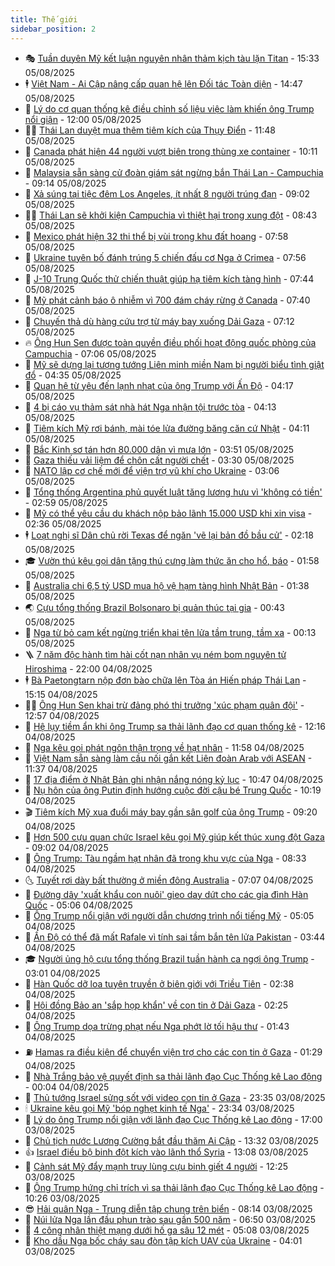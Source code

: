```yaml
---
title: Thế giới
sidebar_position: 2
---
```


<!-- vnexpress-the-gioi:START -->
- 🎭 [Tuần duyên Mỹ kết luận nguyên nhân thảm kịch tàu lặn Titan](https://vnexpress.net/tuan-duyen-my-ket-luan-nguyen-nhan-tham-kich-tau-lan-titan-4923132.html) - 15:33 05/08/2025
- 🕴 [Việt Nam - Ai Cập nâng cấp quan hệ lên Đối tác Toàn diện](https://vnexpress.net/viet-nam-ai-cap-nang-cap-quan-he-len-doi-tac-toan-dien-4923116.html) - 14:47 05/08/2025
- 🤭 [Lý do cơ quan thống kê điều chỉnh số liệu việc làm khiến ông Trump nổi giận](https://vnexpress.net/ly-do-co-quan-thong-ke-dieu-chinh-so-lieu-viec-lam-khien-ong-trump-noi-gian-4922714.html) - 12:00 05/08/2025
- 🧑‍💻 [Thái Lan duyệt mua thêm tiêm kích của Thụy Điển](https://vnexpress.net/thai-lan-duyet-mua-them-tiem-kich-cua-thuy-dien-4923097.html) - 11:48 05/08/2025
- 🦏 [Canada phát hiện 44 người vượt biên trong thùng xe container](https://vnexpress.net/canada-phat-hien-44-nguoi-vuot-bien-trong-thung-xe-container-4923046.html) - 10:11 05/08/2025
- 🦒 [Malaysia sẵn sàng cử đoàn giám sát ngừng bắn Thái Lan - Campuchia](https://vnexpress.net/malaysia-san-sang-cu-doan-giam-sat-ngung-ban-thai-lan-campuchia-4923006.html) - 09:14 05/08/2025
- 🌈 [Xả súng tại tiệc đêm Los Angeles, ít nhất 8 người trúng đạn](https://vnexpress.net/xa-sung-tai-tiec-dem-los-angeles-it-nhat-8-nguoi-trung-dan-4922976.html) - 09:02 05/08/2025
- 🧑‍🏫 [Thái Lan sẽ khởi kiện Campuchia vì thiệt hại trong xung đột](https://vnexpress.net/thai-lan-se-khoi-kien-campuchia-vi-thiet-hai-trong-xung-dot-4922937.html) - 08:43 05/08/2025
- 🐲 [Mexico phát hiện 32 thi thể bị vùi trong khu đất hoang](https://vnexpress.net/mexico-phat-hien-32-thi-the-bi-vui-trong-khu-dat-hoang-4922887.html) - 07:58 05/08/2025
- 🦒 [Ukraine tuyên bố đánh trúng 5 chiến đấu cơ Nga ở Crimea](https://vnexpress.net/ukraine-tuyen-bo-danh-trung-5-chien-dau-co-nga-o-crimea-4922883.html) - 07:56 05/08/2025
- 🐻 [J-10 Trung Quốc thử chiến thuật giúp hạ tiêm kích tàng hình](https://vnexpress.net/j-10-trung-quoc-thu-chien-thuat-giup-ha-tiem-kich-tang-hinh-4922770.html) - 07:44 05/08/2025
- 🚀 [Mỹ phát cảnh báo ô nhiễm vì 700 đám cháy rừng ở Canada](https://vnexpress.net/my-phat-canh-bao-o-nhiem-vi-700-dam-chay-rung-o-canada-4922948.html) - 07:40 05/08/2025
- 🥰 [Chuyến thả dù hàng cứu trợ từ máy bay xuống Dải Gaza](https://vnexpress.net/chuyen-tha-du-hang-cuu-tro-tu-may-bay-xuong-dai-gaza-4922717.html) - 07:12 05/08/2025
- 🔥 [Ông Hun Sen được toàn quyền điều phối hoạt động quốc phòng của Campuchia](https://vnexpress.net/ong-hun-sen-duoc-toan-quyen-dieu-phoi-hoat-dong-quoc-phong-cua-campuchia-4922910.html) - 07:06 05/08/2025
- 🥳 [Mỹ sẽ dựng lại tượng tướng Liên minh miền Nam bị người biểu tình giật đổ](https://vnexpress.net/my-se-dung-lai-tuong-tuong-lien-minh-mien-nam-bi-nguoi-bieu-tinh-giat-do-4922705.html) - 04:35 05/08/2025
- 💼 [Quan hệ từ yêu đến lạnh nhạt của ông Trump với Ấn Độ](https://vnexpress.net/quan-he-tu-yeu-den-lanh-nhat-cua-ong-trump-voi-an-do-4922268.html) - 04:17 05/08/2025
- 🤡 [4 bị cáo vụ thảm sát nhà hát Nga nhận tội trước tòa](https://vnexpress.net/4-bi-cao-vu-tham-sat-nha-hat-nga-nhan-toi-truoc-toa-4922829.html) - 04:13 05/08/2025
- 🌁 [Tiêm kích Mỹ rơi bánh, mài tóe lửa đường băng căn cứ Nhật](https://vnexpress.net/tiem-kich-my-roi-banh-mai-toe-lua-duong-bang-can-cu-nhat-4922839.html) - 04:11 05/08/2025
- 🤩 [Bắc Kinh sơ tán hơn 80.000 dân vì mưa lớn](https://vnexpress.net/bac-kinh-so-tan-hon-80-000-dan-vi-mua-lon-4922764.html) - 03:51 05/08/2025
- 🎉 [Gaza thiếu vải liệm để chôn cất người chết](https://vnexpress.net/gaza-thieu-vai-liem-de-chon-cat-nguoi-chet-4922738.html) - 03:30 05/08/2025
- 🎉 [NATO lập cơ chế mới để viện trợ vũ khí cho Ukraine](https://vnexpress.net/nato-lap-co-che-moi-de-vien-tro-vu-khi-cho-ukraine-4922713.html) - 03:06 05/08/2025
- 🌁 [Tổng thống Argentina phủ quyết luật tăng lương hưu vì &#39;không có tiền&#39;](https://vnexpress.net/tong-thong-argentina-phu-quyet-luat-tang-luong-huu-vi-khong-co-tien-4922778.html) - 02:59 05/08/2025
- 🌊 [Mỹ có thể yêu cầu du khách nộp bảo lãnh 15.000 USD khi xin visa](https://vnexpress.net/my-co-the-yeu-cau-du-khach-nop-bao-lanh-15-000-usd-khi-xin-visa-4922750.html) - 02:36 05/08/2025
- 🕴 [Loạt nghị sĩ Dân chủ rời Texas để ngăn &#39;vẽ lại bản đồ bầu cử&#39;](https://vnexpress.net/loat-nghi-si-dan-chu-roi-texas-de-ngan-ve-lai-ban-do-bau-cu-4922697.html) - 02:18 05/08/2025
- 🎓 [Vườn thú kêu gọi dân tặng thú cưng làm thức ăn cho hổ, báo](https://vnexpress.net/vuon-thu-keu-goi-dan-tang-thu-cung-lam-thuc-an-cho-ho-bao-4922723.html) - 01:58 05/08/2025
- 🦩 [Australia chi 6,5 tỷ USD mua hộ vệ hạm tàng hình Nhật Bản](https://vnexpress.net/australia-chi-6-5-ty-usd-mua-ho-ve-ham-tang-hinh-nhat-ban-4922719.html) - 01:38 05/08/2025
- 🌏 [Cựu tổng thống Brazil Bolsonaro bị quản thúc tại gia](https://vnexpress.net/cuu-tong-thong-brazil-bolsonaro-bi-quan-thuc-tai-gia-4922695.html) - 00:43 05/08/2025
- 🌋 [Nga từ bỏ cam kết ngừng triển khai tên lửa tầm trung, tầm xa](https://vnexpress.net/nga-tu-bo-cam-ket-ngung-trien-khai-ten-lua-tam-trung-tam-xa-4922685.html) - 00:13 05/08/2025
- 🪜 [7 năm độc hành tìm hài cốt nạn nhân vụ ném bom nguyên tử Hiroshima](https://vnexpress.net/7-nam-doc-hanh-tim-hai-cot-nan-nhan-vu-nem-bom-nguyen-tu-hiroshima-4922542.html) - 22:00 04/08/2025
- 🕴 [Bà Paetongtarn nộp đơn bào chữa lên Tòa án Hiến pháp Thái Lan](https://vnexpress.net/ba-paetongtarn-nop-don-bao-chua-len-toa-an-hien-phap-thai-lan-4922659.html) - 15:15 04/08/2025
- 🧑‍🏫 [Ông Hun Sen khai trừ đảng phó thị trưởng &#39;xúc phạm quân đội&#39;](https://vnexpress.net/ong-hun-sen-khai-tru-dang-pho-thi-truong-xuc-pham-quan-doi-4922645.html) - 12:57 04/08/2025
- 🌮 [Hệ lụy tiềm ẩn khi ông Trump sa thải lãnh đạo cơ quan thống kê](https://vnexpress.net/he-luy-tiem-an-khi-ong-trump-sa-thai-lanh-dao-co-quan-thong-ke-4922296.html) - 12:16 04/08/2025
- 🚦 [Nga kêu gọi phát ngôn thận trọng về hạt nhân](https://vnexpress.net/nga-keu-goi-phat-ngon-than-trong-ve-hat-nhan-4922605.html) - 11:58 04/08/2025
- 💫 [Việt Nam sẵn sàng làm cầu nối gắn kết Liên đoàn Arab với ASEAN](https://vnexpress.net/viet-nam-san-sang-lam-cau-noi-gan-ket-lien-doan-arab-voi-asean-4922632.html) - 11:37 04/08/2025
- 🤡 [17 địa điểm ở Nhật Bản ghi nhận nắng nóng kỷ lục](https://vnexpress.net/17-dia-diem-o-nhat-ban-ghi-nhan-nang-nong-ky-luc-4922589.html) - 10:47 04/08/2025
- 🦣 [Nụ hôn của ông Putin định hướng cuộc đời cậu bé Trung Quốc](https://vnexpress.net/nu-hon-cua-ong-putin-dinh-huong-cuoc-doi-cau-be-trung-quoc-4922539.html) - 10:19 04/08/2025
- 🎬 [Tiêm kích Mỹ xua đuổi máy bay gần sân golf của ông Trump](https://vnexpress.net/tiem-kich-my-xua-duoi-may-bay-gan-san-golf-cua-ong-trump-4922526.html) - 09:20 04/08/2025
- 🎉 [Hơn 500 cựu quan chức Israel kêu gọi Mỹ giúp kết thúc xung đột Gaza](https://vnexpress.net/hon-500-cuu-quan-chuc-israel-keu-goi-my-giup-ket-thuc-xung-dot-gaza-4922484.html) - 09:02 04/08/2025
- 🎡 [Ông Trump: Tàu ngầm hạt nhân đã trong khu vực của Nga](https://vnexpress.net/ong-trump-tau-ngam-hat-nhan-da-trong-khu-vuc-cua-nga-4922503.html) - 08:33 04/08/2025
- 🌜 [Tuyết rơi dày bất thường ở miền đông Australia](https://vnexpress.net/tuyet-roi-day-bat-thuong-o-mien-dong-australia-4922448.html) - 07:07 04/08/2025
- 🎡 [Đường dây &#39;xuất khẩu con nuôi&#39; gieo day dứt cho các gia đình Hàn Quốc](https://vnexpress.net/duong-day-xuat-khau-con-nuoi-gieo-day-dut-cho-cac-gia-dinh-han-quoc-4922219.html) - 05:06 04/08/2025
- 🤗 [Ông Trump nổi giận với người dẫn chương trình nổi tiếng Mỹ](https://vnexpress.net/ong-trump-noi-gian-voi-nguoi-dan-chuong-trinh-noi-tieng-my-4922390.html) - 05:05 04/08/2025
- 🦩 [Ấn Độ có thể đã mất Rafale vì tính sai tầm bắn tên lửa Pakistan](https://vnexpress.net/an-do-co-the-da-mat-rafale-vi-tinh-sai-tam-ban-ten-lua-pakistan-4922348.html) - 03:44 04/08/2025
- 🎓 [Người ủng hộ cựu tổng thống Brazil tuần hành ca ngợi ông Trump](https://vnexpress.net/nguoi-ung-ho-cuu-tong-thong-brazil-tuan-hanh-ca-ngoi-ong-trump-4922327.html) - 03:01 04/08/2025
- 🌁 [Hàn Quốc dỡ loa tuyên truyền ở biên giới với Triều Tiên](https://vnexpress.net/han-quoc-do-loa-tuyen-truyen-o-bien-gioi-voi-trieu-tien-4922309.html) - 02:38 04/08/2025
- 🤩 [Hội đồng Bảo an &#39;sắp họp khẩn&#39; về con tin ở Dải Gaza](https://vnexpress.net/hoi-dong-bao-an-sap-hop-khan-ve-con-tin-o-dai-gaza-4922286.html) - 02:25 04/08/2025
- 👹 [Ông Trump dọa trừng phạt nếu Nga phớt lờ tối hậu thư](https://vnexpress.net/ong-trump-doa-trung-phat-neu-nga-phot-lo-toi-hau-thu-4922276.html) - 01:43 04/08/2025
- ⛽️ [Hamas ra điều kiện để chuyển viện trợ cho các con tin ở Gaza](https://vnexpress.net/hamas-ra-dieu-kien-de-chuyen-vien-tro-cho-cac-con-tin-o-gaza-4922264.html) - 01:29 04/08/2025
- 🚀 [Nhà Trắng bảo vệ quyết định sa thải lãnh đạo Cục Thống kê Lao động](https://vnexpress.net/nha-trang-bao-ve-quyet-dinh-sa-thai-lanh-dao-cuc-thong-ke-lao-dong-4922258.html) - 00:04 04/08/2025
- 🎡 [Thủ tướng Israel sửng sốt với video con tin ở Gaza](https://vnexpress.net/thu-tuong-israel-sung-sot-voi-video-con-tin-o-gaza-4922218.html) - 23:35 03/08/2025
- 🕯 [Ukraine kêu gọi Mỹ &#39;bóp nghẹt kinh tế Nga&#39;](https://vnexpress.net/ukraine-keu-goi-my-bop-nghet-kinh-te-nga-4922259.html) - 23:34 03/08/2025
- 🐻 [Lý do ông Trump nổi giận với lãnh đạo Cục Thống kê Lao động](https://vnexpress.net/ly-do-ong-trump-noi-gian-voi-lanh-dao-cuc-thong-ke-lao-dong-4921840.html) - 17:00 03/08/2025
- 🚦 [Chủ tịch nước Lương Cường bắt đầu thăm Ai Cập](https://vnexpress.net/chu-tich-nuoc-luong-cuong-bat-dau-tham-ai-cap-4922215.html) - 13:32 03/08/2025
- 👍 [Israel điều bộ binh đột kích vào lãnh thổ Syria](https://vnexpress.net/israel-dieu-bo-binh-dot-kich-vao-lanh-tho-syria-4922205.html) - 13:08 03/08/2025
- 🚀 [Cảnh sát Mỹ đẩy mạnh truy lùng cựu binh giết 4 người](https://vnexpress.net/canh-sat-my-day-manh-truy-lung-cuu-binh-giet-4-nguoi-4922203.html) - 12:25 03/08/2025
- 🌮 [Ông Trump hứng chỉ trích vì sa thải lãnh đạo Cục Thống kê Lao động](https://vnexpress.net/ong-trump-hung-chi-trich-vi-sa-thai-lanh-dao-cuc-thong-ke-lao-dong-4922194.html) - 10:26 03/08/2025
- 😎 [Hải quân Nga - Trung diễn tập chung trên biển](https://vnexpress.net/hai-quan-nga-trung-dien-tap-chung-tren-bien-4922158.html) - 08:14 03/08/2025
- 🐲 [Núi lửa Nga lần đầu phun trào sau gần 500 năm](https://vnexpress.net/nui-lua-nga-lan-dau-phun-trao-sau-gan-500-nam-4922138.html) - 06:50 03/08/2025
- 💫 [4 công nhân thiệt mạng dưới hố ga sâu 12 mét](https://vnexpress.net/4-cong-nhan-thiet-mang-duoi-ho-ga-sau-12-met-4922136.html) - 05:08 03/08/2025
- 👀 [Kho dầu Nga bốc cháy sau đòn tập kích UAV của Ukraine](https://vnexpress.net/kho-dau-nga-boc-chay-sau-don-tap-kich-uav-cua-ukraine-4922106.html) - 04:01 03/08/2025<!-- vnexpress-the-gioi:END -->